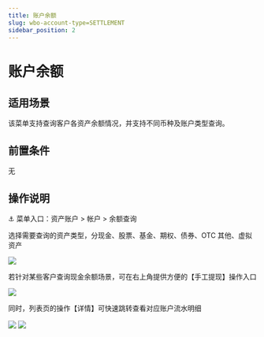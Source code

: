 ```yaml
---
title: 账户余额
slug: wbo-account-type=SETTLEMENT
sidebar_position: 2
---
```



# 账户余额

## 适用场景

该菜单支持查询客户各资产余额情况，并支持不同币种及账户类型查询。

## 前置条件

无

## 操作说明

<div class="callout callout-bg-6 callout-border-6">
<p>⚓ 菜单入口：资产账户 &gt; 帐户 &gt; 余额查询</p>
</div>

选择需要查询的资产类型，分现金、股票、基金、期权、债券、OTC 其他、虚拟资产

<img src="/assets/DWLDbnL2zob5y8xLuWEczOiKnSe.png" src-width="3226" src-height="212" align="center"/>

若针对某些客户查询现金余额场景，可在右上角提供方便的【手工提现】操作入口

<img src="/assets/LVMpbSxOyoKvsfxECrYcB7kinif.png" src-width="3234" src-height="670" align="center"/>

同时，列表页的操作【详情】可快速跳转查看对应账户流水明细

<img src="/assets/GnGjb6C2Ooa1adx6K8Lcz1UgnIe.png" src-width="3224" src-height="854" align="center"/>

<img src="/assets/CTqnbEC2Co4lcnx5Il6cqzrBnsc.png" src-width="3096" src-height="1502" align="center"/>

